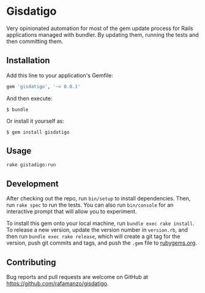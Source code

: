 # Gisdatigo

Very opinionated automation for most of the gem update process for Rails applications managed with bundler. By updating them, running the tests and then committing them.

## Installation

Add this line to your application's Gemfile:

```ruby
gem 'gisdatigo', '~> 0.0.1'
```

And then execute:

    $ bundle

Or install it yourself as:

    $ gem install gisdatigo

## Usage

```
rake gistadigo:run
```

## Development

After checking out the repo, run `bin/setup` to install dependencies. Then, run `rake spec` to run the tests. You can also run `bin/console` for an interactive prompt that will allow you to experiment.

To install this gem onto your local machine, run `bundle exec rake install`. To release a new version, update the version number in `version.rb`, and then run `bundle exec rake release`, which will create a git tag for the version, push git commits and tags, and push the `.gem` file to [rubygems.org](https://rubygems.org).

## Contributing

Bug reports and pull requests are welcome on GitHub at https://github.com/rafamanzo/gisdatigo.

